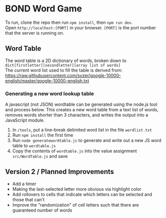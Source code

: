# BOND Word Game

To run, clone the repo then run `npm install`, then `npm run dev`.  
Open `http://localhost:[PORT]` in your browser. `[PORT]` is the port number that the server is running on.

## Word Table
The word table is a 2D dictionary of words, broken down to `dict[firstletter][secondletter][array list of words]`  
The current word list used to fill the table is derived from: https://raw.githubusercontent.com/syzer/google-10000-english/master/google-10000-english.txt
### Generating a new word lookup table
A javascript (not JSON) wordtable can be generated using the node.js tool and process below. This creates a new word table from a text list of words, removes words shorter than 3 characters, and writes the output into a JavaScript module.  
1. In `/tools`, put a line-break delimited word list in the file `wordlist.txt`
2. Run `npm install` the first time
3. Run `node generatewordtable.js` to generate and write out a new JS word table to `wordtable.js`
4. Copy the contents of `wordtable.js` into the value assignment `src/WordTable.js` and save  
  

##  Version 2 / Planned Improvements
- Add a timer
- Making the last-selected letter more obvious via highlight color
- Add rollovers to cells that indicate which letters can be selected and those that can't
- Improve the "randomization" of cell letters such that there are guaranteed number of words